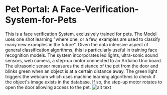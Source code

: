 # Pet Portal: A Face-Verification-System-for-Pets

This is a face verification System, exclusively trained for pets. The Model uses one shot learning "where one, or a few, examples are used to classify many new examples in the future". Given the data intensive aspect of general classification algorithms, this is particularly useful in training face recognition models. 
The system incorporates led lights, ultra-sonic sound sensors, web camera, a step-up motor connected to an Arduino Uno board. The ultrasonic sensor measures the distance of the pet from the door and blinks green when an object is at a certain distance away. The green light triggers the webcam which uses machine learning algorithms to check if the object's image exists in the database. If so, the step-up motor rotates to open the door allowing access to the pet.
![alt text](https://github.com/gotham8080/Pet-Portal/blob/master/pet-portal.jpg?raw=true)
